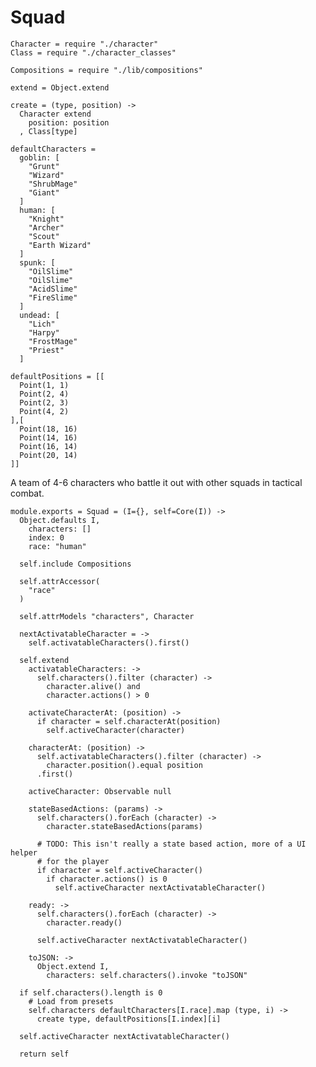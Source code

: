 Squad
=====

    Character = require "./character"
    Class = require "./character_classes"

    Compositions = require "./lib/compositions"

    extend = Object.extend

    create = (type, position) ->
      Character extend
        position: position
      , Class[type]

    defaultCharacters =
      goblin: [
        "Grunt"
        "Wizard"
        "ShrubMage"
        "Giant"
      ]
      human: [
        "Knight"
        "Archer"
        "Scout"
        "Earth Wizard"
      ]
      spunk: [
        "OilSlime"
        "OilSlime"
        "AcidSlime"
        "FireSlime"
      ]
      undead: [
        "Lich"
        "Harpy"
        "FrostMage"
        "Priest"
      ]

    defaultPositions = [[
      Point(1, 1)
      Point(2, 4)
      Point(2, 3)
      Point(4, 2)
    ],[
      Point(18, 16)
      Point(14, 16)
      Point(16, 14)
      Point(20, 14)
    ]]

A team of 4-6 characters who battle it out with other squads in tactical combat.

    module.exports = Squad = (I={}, self=Core(I)) ->
      Object.defaults I,
        characters: []
        index: 0
        race: "human"

      self.include Compositions

      self.attrAccessor(
        "race"
      )

      self.attrModels "characters", Character

      nextActivatableCharacter = ->
        self.activatableCharacters().first()

      self.extend
        activatableCharacters: ->
          self.characters().filter (character) ->
            character.alive() and
            character.actions() > 0

        activateCharacterAt: (position) ->
          if character = self.characterAt(position)
            self.activeCharacter(character)

        characterAt: (position) ->
          self.activatableCharacters().filter (character) ->
            character.position().equal position
          .first()

        activeCharacter: Observable null

        stateBasedActions: (params) ->
          self.characters().forEach (character) ->
            character.stateBasedActions(params)

          # TODO: This isn't really a state based action, more of a UI helper
          # for the player
          if character = self.activeCharacter()
            if character.actions() is 0
              self.activeCharacter nextActivatableCharacter()

        ready: ->
          self.characters().forEach (character) ->
            character.ready()

          self.activeCharacter nextActivatableCharacter()

        toJSON: ->
          Object.extend I,
            characters: self.characters().invoke "toJSON"

      if self.characters().length is 0
        # Load from presets
        self.characters defaultCharacters[I.race].map (type, i) ->
          create type, defaultPositions[I.index][i]

      self.activeCharacter nextActivatableCharacter()

      return self
